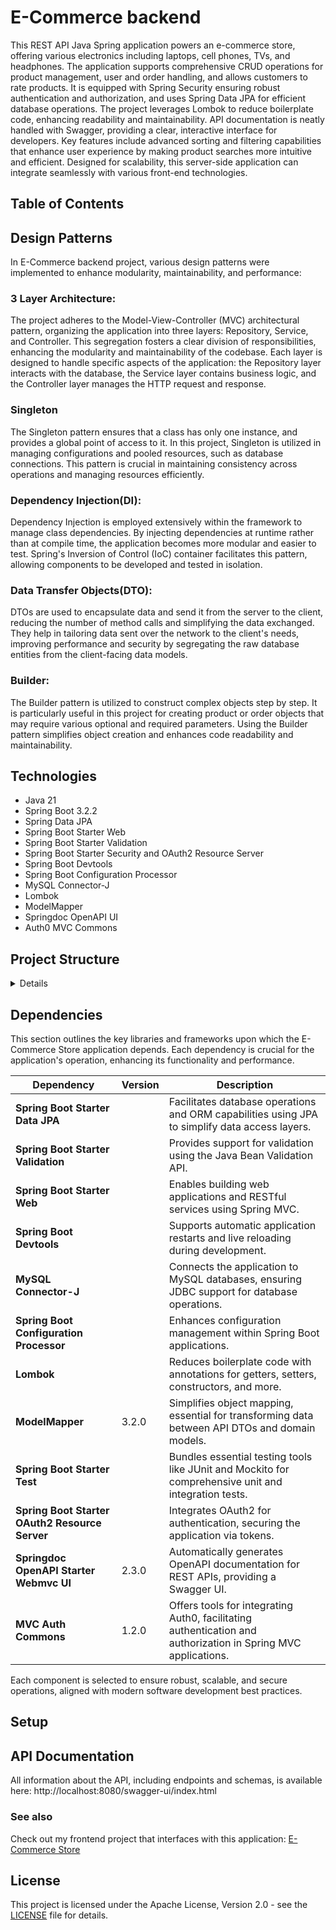 # E-Commerce backend

This REST API Java Spring application powers an e-commerce store, offering various electronics including laptops, cell
phones, TVs, and headphones.
The application supports comprehensive CRUD operations for product management, user and order handling, and allows
customers to rate products.
It is equipped with Spring Security ensuring robust authentication and authorization, and uses Spring Data JPA for
efficient database operations.
The project leverages Lombok to reduce boilerplate code, enhancing readability and maintainability.
API documentation is neatly handled with Swagger, providing a clear, interactive interface for developers.
Key features include advanced sorting and filtering capabilities that enhance user experience by making product searches
more intuitive and efficient.
Designed for scalability, this server-side application can integrate seamlessly with various front-end technologies.

## Table of Contents

## Design Patterns

In E-Commerce backend project, various design patterns were implemented to enhance modularity, maintainability, and performance:

### 3 Layer Architecture:

The project adheres to the Model-View-Controller (MVC) architectural pattern, organizing the application into three layers: Repository, Service, and Controller. This segregation fosters a clear division of responsibilities, enhancing the modularity and maintainability of the codebase. Each layer is designed to handle specific aspects of the application: the Repository layer interacts with the database, the Service layer contains business logic, and the Controller layer manages the HTTP request and response.

### Singleton

The Singleton pattern ensures that a class has only one instance, and provides a global point of access to it. In this project, Singleton is utilized in managing configurations and pooled resources, such as database connections. This pattern is crucial in maintaining consistency across operations and managing resources efficiently.

### Dependency Injection(DI):

Dependency Injection is employed extensively within the framework to manage class dependencies. By injecting dependencies at runtime rather than at compile time, the application becomes more modular and easier to test. Spring's Inversion of Control (IoC) container facilitates this pattern, allowing components to be developed and tested in isolation.

### Data Transfer Objects(DTO):

DTOs are used to encapsulate data and send it from the server to the client, reducing the number of method calls and simplifying the data exchanged. They help in tailoring data sent over the network to the client's needs, improving performance and security by segregating the raw database entities from the client-facing data models.

### Builder:

The Builder pattern is utilized to construct complex objects step by step. It is particularly useful in this project for creating product or order objects that may require various optional and required parameters. Using the Builder pattern simplifies object creation and enhances code readability and maintainability.

## Technologies

- Java 21
- Spring Boot 3.2.2
- Spring Data JPA
- Spring Boot Starter Web
- Spring Boot Starter Validation
- Spring Boot Starter Security and OAuth2 Resource Server
- Spring Boot Devtools
- Spring Boot Configuration Processor
- MySQL Connector-J
- Lombok
- ModelMapper
- Springdoc OpenAPI UI
- Auth0 MVC Commons

## Project Structure

<details closed>
    
    ├── src                                            # Source files
    │   ├── main
    │   │   ├── java
    │   │   │   ├── config
    │   │   │   ├── controller
    │   │   │   ├── dto
    │   │   │   ├── entity
    │   │   │   ├── enums
    │   │   │   ├── error
    │   │   │   ├── repository
    │   │   │   ├── security
    │   │   │   ├── service
    │   │   │   ├── validator
    │   │   │   ├── ECommerceStoreApplication.java
    │   │   ├── resources
    │   │   │   ├── certs                              # RSA keys
    │   │   │   ├── META-INF                           # Swagger
    │   │   │   ├── rest                               # http files
    │   │   │   ├── application.properties
    │   │   │   ├── http-client.private.env.json       # jwt for authentication
    ├── pom.xml                                        # Tools and utilities
    ├── LICENSE
    └── README.md
</details>

## Dependencies

This section outlines the key libraries and frameworks upon which the E-Commerce Store application depends. Each dependency is crucial for the application's operation, enhancing its functionality and performance.

| Dependency                                     | Version | Description                                                                                                   |
| ---------------------------------------------- | ------- | ------------------------------------------------------------------------------------------------------------- |
| **Spring Boot Starter Data JPA**               |         | Facilitates database operations and ORM capabilities using JPA to simplify data access layers.                |
| **Spring Boot Starter Validation**             |         | Provides support for validation using the Java Bean Validation API.                                           |
| **Spring Boot Starter Web**                    |         | Enables building web applications and RESTful services using Spring MVC.                                      |
| **Spring Boot Devtools**                       |         | Supports automatic application restarts and live reloading during development.                                |
| **MySQL Connector-J**                          |         | Connects the application to MySQL databases, ensuring JDBC support for database operations.                   |
| **Spring Boot Configuration Processor**        |         | Enhances configuration management within Spring Boot applications.                                            |
| **Lombok**                                     |         | Reduces boilerplate code with annotations for getters, setters, constructors, and more.                       |
| **ModelMapper**                                | 3.2.0   | Simplifies object mapping, essential for transforming data between API DTOs and domain models.                |
| **Spring Boot Starter Test**                   |         | Bundles essential testing tools like JUnit and Mockito for comprehensive unit and integration tests.          |
| **Spring Boot Starter OAuth2 Resource Server** |         | Integrates OAuth2 for authentication, securing the application via tokens.                                    |
| **Springdoc OpenAPI Starter Webmvc UI**        | 2.3.0   | Automatically generates OpenAPI documentation for REST APIs, providing a Swagger UI.                          |
| **MVC Auth Commons**                           | 1.2.0   | Offers tools for integrating Auth0, facilitating authentication and authorization in Spring MVC applications. |

Each component is selected to ensure robust, scalable, and secure operations, aligned with modern software development best practices.

## Setup

## API Documentation

All information about the API, including endpoints and schemas, is available here: http://localhost:8080/swagger-ui/index.html

### See also

Check out my frontend project that interfaces with this application: [E-Commerce Store](https://github.com/Maksim-Mirkin/ECommerceStore-Frontend)

## License

This project is licensed under the Apache License, Version 2.0 - see the [LICENSE](LICENSE) file for details.
